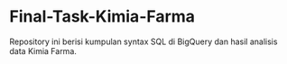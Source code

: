# Final-Task-Kimia-Farma
Repository ini berisi kumpulan syntax SQL di BigQuery dan hasil analisis data Kimia Farma.
